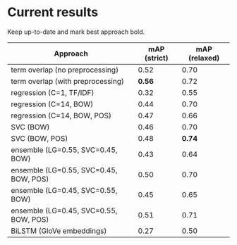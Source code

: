 # Current results

Keep up-to-date and mark best approach bold.

| Approach | mAP (strict) | mAP (relaxed) |
| --- | --- | --- |
| term overlap (no preprocessing) | 0.52 | 0.70 |
| term overlap (with preprocessing) | **0.56** | 0.72 |
| regression (C=1, TF/IDF) | 0.32 | 0.55 |
| regression (C=14, BOW) | 0.44 | 0.70 |
| regression (C=14, BOW, POS) | 0.47 | 0.66 |
| SVC (BOW) | 0.46 | 0.70 |
| SVC (BOW, POS) | 0.48 | **0.74** |
| ensemble (LG=0.55, SVC=0.45, BOW) | 0.43 | 0.64 |
| ensemble (LG=0.55, SVC=0.45, BOW, POS) | 0.50 | 0.70 |
| ensemble (LG=0.45, SVC=0.55, BOW) | 0.45 | 0.65 |
| ensemble (LG=0.45, SVC=0.55, BOW, POS) | 0.51 | 0.71 |
| BiLSTM (GloVe embeddings) | 0.27 | 0.50 |